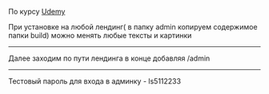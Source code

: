 По курсу [Udemy](https://www.udemy.com/course/reactjs_admin_panel/)

При установке на любой лендинг( в папку admin копируем содержимое папки build) можно менять любые тексты и картинки
***
Далее заходим по пути лендинга в конце добавляя /admin
***
Тестовый пароль для входа в админку - ls5112233


